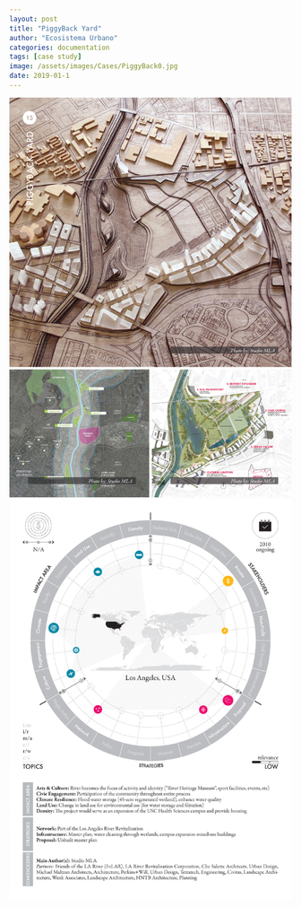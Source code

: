 ```yaml
---
layout: post
title: "PiggyBack Yard"
author: "Ecosistema Urbano"
categories: documentation
tags: [case study]
image: /assets/images/Cases/PiggyBack0.jpg
date: 2019-01-1
---
```


![PiggyBack0](/assets/images/Cases/PiggyBack0.jpg)
![PiggyBack1](/assets/images/Cases/PiggyBack1.jpg)
